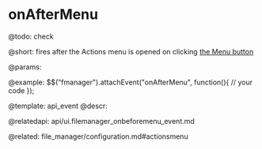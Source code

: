 onAfterMenu
=============

@todo:
	check 

@short:
	fires after the Actions menu is opened on clicking [the Menu button](file_manager/configuration.md#menubutton)

@params:

@example:
$$("fmanager").attachEvent("onAfterMenu", function(){
    // your code
});


@template:	api_event
@descr:

@relatedapi:
api/ui.filemanager_onbeforemenu_event.md

@related:
file_manager/configuration.md#actionsmenu